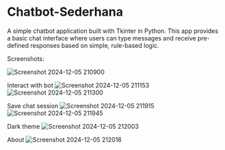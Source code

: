 # Chatbot-Sederhana
A simple chatbot application built with Tkinter in Python. This app provides a basic chat interface where users can type messages and receive pre-defined responses based on simple, rule-based logic.

Screenshots:

![Screenshot 2024-12-05 210900](https://github.com/user-attachments/assets/4533ae57-440e-4e21-ba08-dbe8d472a946)

Interact with bot
![Screenshot 2024-12-05 211153](https://github.com/user-attachments/assets/c38f1ee0-44ea-4daa-801e-f63056451f69)
![Screenshot 2024-12-05 211300](https://github.com/user-attachments/assets/dc19fd55-c381-4115-94a4-3a5f50450f21)

Save chat session
![Screenshot 2024-12-05 211915](https://github.com/user-attachments/assets/092ca6fb-f1b6-45f5-99c7-0ba497adfe2b)
![Screenshot 2024-12-05 211945](https://github.com/user-attachments/assets/334a542d-22a6-4b51-a26c-6fc1547b6eaf)

Dark theme
![Screenshot 2024-12-05 212003](https://github.com/user-attachments/assets/0fd1cd41-47be-486a-b539-9f9cd1c59142)

About
![Screenshot 2024-12-05 212018](https://github.com/user-attachments/assets/88fa8651-21c5-410d-8ef7-cace68cae211)

